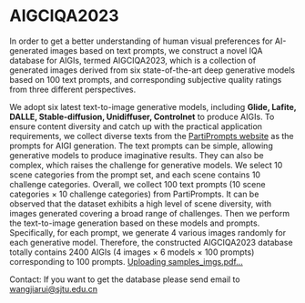 # AIGCIQA2023
In order to get a better understanding of human visual preferences for AI-generated images based on text prompts, we construct a novel IQA database for AIGIs, termed AIGCIQA2023, which is a collection of generated images derived from six state-of-the-art deep generative models based on 100 text prompts, and corresponding subjective quality ratings from three different perspectives.

We adopt six latest text-to-image generative models, including **Glide, Lafite, DALLE, Stable-diffusion, Unidiffuser, Controlnet** to produce AIGIs.
To ensure content diversity and catch up with the practical application requirements, we collect diverse texts from the [PartiPrompts website](https://github.com/google-research/parti) as the prompts for AIGI generation.
The text prompts can be simple, allowing generative models to produce imaginative results.
They can also be complex, which raises the challenge for generative models.
We select 10 scene categories from the prompt set, and each scene contains 10 challenge categories.
Overall, we collect 100 text prompts (10 scene categories $\times$ 10 challenge categories) from PartiPrompts.
It can be observed that the dataset exhibits a high level of scene diversity, with images generated covering a broad range of challenges.
Then we perform the text-to-image generation based on these models and prompts. Specifically, for each prompt, we generate 4 various images randomly for each generative model. Therefore, the constructed AIGCIQA2023 database totally contains 2400 AIGIs (4 images $\times$ 6 models $\times$ 100 prompts) corresponding to 100 prompts.
[Uploading samples_imgs.pdf…]()

Contact: If you want to get the database please send email to wangjiarui@sjtu.edu.cn
